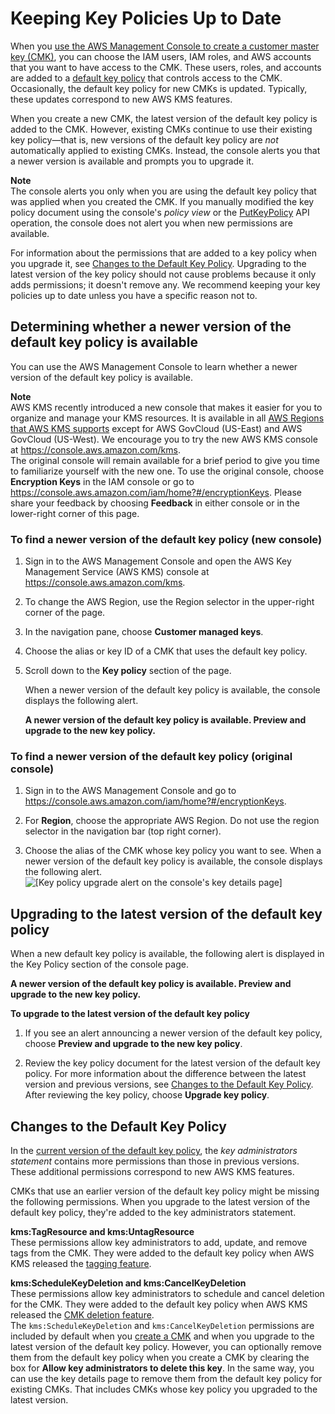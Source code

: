 # Keeping Key Policies Up to Date<a name="key-policy-upgrading"></a>

When you [use the AWS Management Console to create a customer master key \(CMK\)](create-keys.md), you can choose the IAM users, IAM roles, and AWS accounts that you want to have access to the CMK\. These users, roles, and accounts are added to a [default key policy](key-policies.md#key-policy-default) that controls access to the CMK\. Occasionally, the default key policy for new CMKs is updated\. Typically, these updates correspond to new AWS KMS features\.

When you create a new CMK, the latest version of the default key policy is added to the CMK\. However, existing CMKs continue to use their existing key policy—that is, new versions of the default key policy are *not* automatically applied to existing CMKs\. Instead, the console alerts you that a newer version is available and prompts you to upgrade it\.

**Note**  
The console alerts you only when you are using the default key policy that was applied when you created the CMK\. If you manually modified the key policy document using the console's *policy view* or the [PutKeyPolicy](https://docs.aws.amazon.com/kms/latest/APIReference/API_PutKeyPolicy.html) API operation, the console does not alert you when new permissions are available\.

For information about the permissions that are added to a key policy when you upgrade it, see [Changes to the Default Key Policy](#key-policy-changes)\. Upgrading to the latest version of the key policy should not cause problems because it only adds permissions; it doesn't remove any\. We recommend keeping your key policies up to date unless you have a specific reason not to\.

## Determining whether a newer version of the default key policy is available<a name="newer-version"></a>

You can use the AWS Management Console to learn whether a newer version of the default key policy is available\.

**Note**  
AWS KMS recently introduced a new console that makes it easier for you to organize and manage your KMS resources\. It is available in all [AWS Regions that AWS KMS supports](url-kms-regions) except for AWS GovCloud \(US\-East\) and AWS GovCloud \(US\-West\)\. We encourage you to try the new AWS KMS console at [https://console\.aws\.amazon\.com/kms](https://console.aws.amazon.com/kms)\.  
The original console will remain available for a brief period to give you time to familiarize yourself with the new one\. To use the original console, choose **Encryption Keys** in the IAM console or go to [https://console\.aws\.amazon\.com/iam/home?\#/encryptionKeys](https://console.aws.amazon.com/iam/home?#/encryptionKeys)\. Please share your feedback by choosing **Feedback** in either console or in the lower\-right corner of this page\.

### To find a newer version of the default key policy \(new console\)<a name="new-version-kms-console"></a>

1. Sign in to the AWS Management Console and open the AWS Key Management Service \(AWS KMS\) console at [https://console\.aws\.amazon\.com/kms](https://console.aws.amazon.com/kms)\.

1. To change the AWS Region, use the Region selector in the upper\-right corner of the page\.

1. In the navigation pane, choose **Customer managed keys**\.

1. Choose the alias or key ID of a CMK that uses the default key policy\.

1. Scroll down to the **Key policy** section of the page\.

   When a newer version of the default key policy is available, the console displays the following alert\.

   **A newer version of the default key policy is available\. Preview and upgrade to the new key policy\.**

### To find a newer version of the default key policy \(original console\)<a name="new-version-iam-console"></a>

1. Sign in to the AWS Management Console and go to [https://console\.aws\.amazon\.com/iam/home?\#/encryptionKeys](https://console.aws.amazon.com/iam/home?#/encryptionKeys)\.

1. For **Region**, choose the appropriate AWS Region\. Do not use the region selector in the navigation bar \(top right corner\)\.

1. Choose the alias of the CMK whose key policy you want to see\. When a newer version of the default key policy is available, the console displays the following alert\.  
![\[Key policy upgrade alert on the console's key details page\]](http://docs.aws.amazon.com/kms/latest/developerguide/images/console-key-policy-upgrade.png)

## Upgrading to the latest version of the default key policy<a name="update-default-policy"></a>

When a new default key policy is available, the following alert is displayed in the Key Policy section of the console page\.

**A newer version of the default key policy is available\. Preview and upgrade to the new key policy\.**

**To upgrade to the latest version of the default key policy**

1. If you see an alert announcing a newer version of the default key policy, choose **Preview and upgrade to the new key policy**\.

1. Review the key policy document for the latest version of the default key policy\. For more information about the difference between the latest version and previous versions, see [Changes to the Default Key Policy](#key-policy-changes)\. After reviewing the key policy, choose **Upgrade key policy**\.

## Changes to the Default Key Policy<a name="key-policy-changes"></a>

In the [current version of the default key policy](key-policies.md#key-policy-default), the *key administrators statement* contains more permissions than those in previous versions\. These additional permissions correspond to new AWS KMS features\.

CMKs that use an earlier version of the default key policy might be missing the following permissions\. When you upgrade to the latest version of the default key policy, they're added to the key administrators statement\.

**kms:TagResource and kms:UntagResource**  
These permissions allow key administrators to add, update, and remove tags from the CMK\. They were added to the default key policy when AWS KMS released the [tagging feature](tagging-keys.md)\.

**kms:ScheduleKeyDeletion and kms:CancelKeyDeletion**  
These permissions allow key administrators to schedule and cancel deletion for the CMK\. They were added to the default key policy when AWS KMS released the [CMK deletion feature](deleting-keys.md)\.  
The `kms:ScheduleKeyDeletion` and `kms:CancelKeyDeletion` permissions are included by default when you [create a CMK](create-keys.md) and when you upgrade to the latest version of the default key policy\. However, you can optionally remove them from the default key policy when you create a CMK by clearing the box for **Allow key administrators to delete this key**\. In the same way, you can use the key details page to remove them from the default key policy for existing CMKs\. That includes CMKs whose key policy you upgraded to the latest version\.